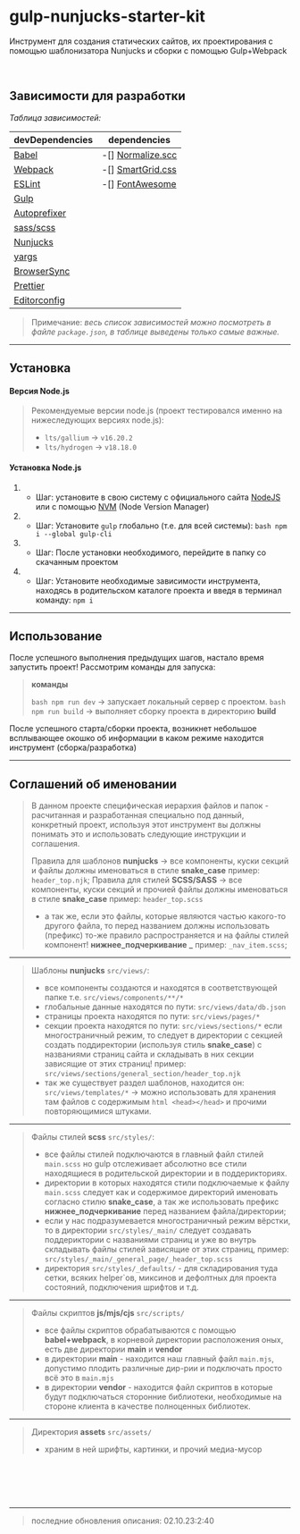 # gulp-nunjucks-starter-kit

Инструмент для создания статических сайтов, их проектирования с помощью шаблонизатора Nunjucks и сборки с помощью Gulp+Webpack

<br>

## Зависимости для разработки

_Таблица зависимостей:_

| **devDependencies**                                            | **dependencies**                                              |
| -------------------------------------------------------------- | ------------------------------------------------------------- |
| [Babel](https://babeljs.io/docs/)                              | -[] [Normalize.scc](https://github.com/necolas/normalize.css) |
| [Webpack](https://webpack.js.org/concepts/)                    | -[] [SmartGrid.css](https://www.npmjs.com/package/smart-grid) |
| [ESLint](https://eslint.org/docs/latest/)                      | -[] [FontAwesome](https://fontawesome.com/docs)               |
| [Gulp](https://gulpjs.com/docs/en/getting-started/quick-start) |                                                               |
| [Autoprefixer](https://github.com/postcss/autoprefixer)        |                                                               |
| [sass/scss](https://sass-lang.com/documentation/)              |                                                               |
| [Nunjucks](https://mozilla.github.io/nunjucks/templating.html) |                                                               |
| [yargs](http://yargs.js.org/docs/)                             |                                                               |
| [BrowserSync](https://browsersync.io/docs)                     |                                                               |
| [Prettier](https://prettier.io/docs/en/)                       |                                                               |
| [Editorconfig](https://editorconfig.org/)                      |                                                               |

> Примечание:
> _весь список зависимостей можно посмотреть в файле `package.json`, в таблице выведены только самые важные._

---

## Установка

#### Версия Node.js

> Рекомендуемые версии node.js (проект тестировался именно на нижеследующих версиях node.js):
>
> - `lts/gallium` -> `v16.20.2`
> - `lts/hydrogen` -> `v18.18.0`

#### Установка Node.js

1. - Шаг: установите в свою систему с официального сайта [NodeJS](https://nodejs.org/en/) или с помощью [NVM](https://github.com/nvm-sh/nvm#installing-and-updating) (Node Version Manager)

2. - Шаг: Установите `gulp` глобально (т.е. для всей системы): `bash npm i --global gulp-cli`

3. - Шаг: После установки необходимого, перейдите в папку со скачанным проектом

4. - Шаг: Установите необходимые зависимости инструмента, находясь в родительском каталоге проекта и введя в терминал команду: `npm i`

---

## Использование

После успешного выполнения предыдущих шагов, настало время запустить проект! Рассмотрим команды для запуска:

> **команды**
>
> `bash npm run dev` -> запускает локальный сервер с проектом.
> `bash npm run build` -> выполняет сборку проекта в директорию **build**

После успешного старта/сборки проекта, возникнет небольшое всплывающее окошко об информации в каком режиме находится инструмент (сборка/разработка)

---

## Соглашений об именовании

> В данном проекте специфическая иерархия файлов и папок - расчитанная и разработанная специально под данный, конкретный проект, используя этот инструмент вы должны понимать это и использовать следующие инструкции и соглашения.
>
> Правила для шаблонов **nunjucks** -> все компоненты, куски секций и файлы должны именоваться в стиле **snake_case** пример: `header_top.njk`;
> Правила для стилей **SCSS/SASS** -> все компоненты, куски секций и прочией файлы должны именоваться в стиле **snake_case** пример: `header_top.scss`
>
> - а так же, если это файлы, которые являются частью какого-то другого файла, то перед названием должны использовать (префикс) то-же правило распространяется и на файлы стилей компонент! **нижнее_подчеркивание** **\_** пример: `_nav_item.scss`;

---

> Шаблоны **nunjucks** `src/views/`:
>
> - все компоненты создаются и находятся в соответствующей папке т.е. `src/views/components/**/*`
> - глобальные данные находятся по пути: `src/views/data/db.json`
> - страницы проекта находятся по пути: `src/views/pages/*`
> - секции проекта находятся по пути: `src/views/sections/*` если многостраничный режим, то следует в директории с секцией создать поддиректории (используя стиль **snake_case**) с названиями страниц сайта и складывать в них секции зависящие от этих страниц! пример: `src/views/sections/general_section/header_top.njk`
> - так же существует раздел шаблонов, находится он: `src/views/templates/*` -> можно использовать для хранения там файлов с содержимым `html <head></head>` и прочими повторяющимися штуками.

---

> Файлы стилей **scss** `src/styles/`:
>
> - все файлы стилей подключаются в главный файл стилей `main.scss` но gulp отслеживает абсолютно все стили находящиеся в родительской директории и в поддерикториях.
> - директории в которых находятся стили подключаемые к файлу `main.scss` следует как и содержимое директорий именовать согласно стилю **snake_case**, а так же использовать префикс **нижнее_подчеркивание** перед названием файла/директории;
> - если у нас подразумевается многостраничный режим вёрстки, то в директории `src/styles/_main/` следует создавать поддериктории с названиями страниц и уже во внутрь складывать файлы стилей зависящие от этих страниц, пример: `src/styles/_main/_general_page/_header_top.scss`
> - директория `src/styles/_defaults/` - для складирования туда сетки, всяких helper`ов, миксинов и дефолтных для проекта состояний, подключения шрифтов и т.д.

---

> Файлы скриптов **js/mjs/cjs** `src/scripts/`
>
> - все файлы скриптов обрабатываются с помощью **babel+webpack**, в корневой директории расположения оных, есть две директории **main** и **vendor**
> - в директории **main** - находится наш главный файл `main.mjs`, допустимо плодить различные дир-рии и подключать просто всё это в `main.mjs`
> - в директории **vendor** - находится файл скриптов в которые будут подключаться сторонние библиотеки, необходимые на стороне клиента в качестве полноценных библиотек.

---

> Директория **assets** `src/assets/`
>
> - храним в ней шрифты, картинки, и прочий медиа-мусор

<br><br>
<br><br>

---

> последние обновления описания: 02.10.23:2:40
